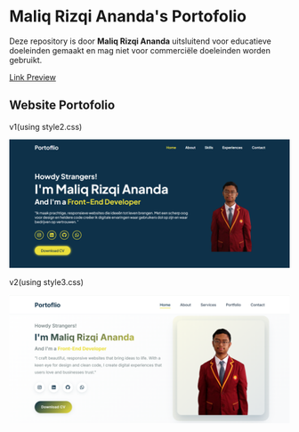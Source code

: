 # Maliq Rizqi Ananda's Portofolio
Deze repository is door **Maliq Rizqi Ananda** uitsluitend voor educatieve doeleinden gemaakt en mag niet voor commerciële doeleinden worden gebruikt.

[Link Preview](https://mxl1qr.github.io/portofolio-website/)

## Website Portofolio
v1(using style2.css)

![Home](https://github.com/mxl1qr/portofolio-website/blob/main/preview/home_preview2.png)

v2(using style3.css)

![Home](https://github.com/mxl1qr/portofolio-website/blob/main/preview/preview-home.png)
